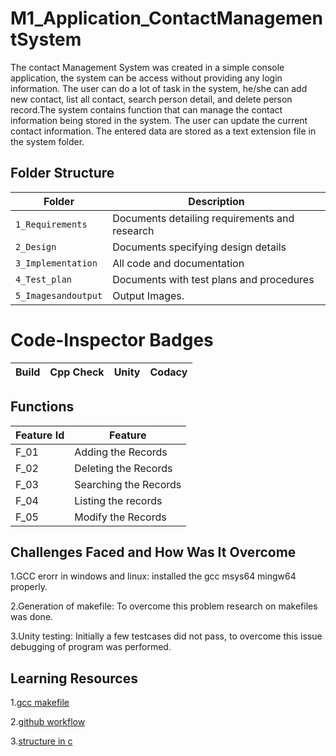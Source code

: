 # M1_Application_ContactManagementSystem
The contact Management System was created in a simple console application, the system can be access without providing any login information. The user can do a lot of task in the system, he/she can add new contact, list all contact, search person detail, and delete person record.The system contains function that can manage the contact information being stored in the system. The user can update the current contact information. The entered data are stored as a text extension file in the system folder.


## Folder Structure
Folder             | Description
-------------------| -----------------------------------------
`1_Requirements`   | Documents detailing requirements and research
`2_Design`         | Documents specifying design details
`3_Implementation` | All code and documentation
`4_Test_plan`      | Documents with test plans and procedures
`5_Imagesandoutput`| Output Images.


#  Code-Inspector Badges
Build | Cpp Check | Unity | Codacy
------|----------|-------|--------------

## Functions 

| Feature Id | Feature |
| -----------|---------|
|F_01| Adding the Records  |
|F_02| Deleting the Records  |
|F_03| Searching the Records |
|F_04| Listing the records |
|F_05| Modify the Records|

## Challenges Faced and How Was It Overcome

1.GCC erorr in windows and linux: installed the gcc msys64 mingw64 properly.

2.Generation of makefile: To overcome this problem research on makefiles was done.

3.Unity testing: Initially a few testcases did not pass, to overcome this issue debugging of program was performed.

## Learning Resources

1.[gcc makefile](https://www3.ntu.edu.sg/home/ehchua/programming/cpp/gcc_make.html#zz-2.1)

2.[github workflow](https://www.programiz.com/c-programming/c-dynamic-memory-allocation)

3.[structure in c](https://www.studytonight.com/c/structures-in-c.php/)
